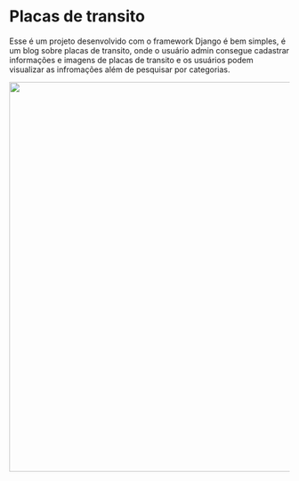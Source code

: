 # Placas de transito  
Esse é um projeto desenvolvido com o framework Django é bem simples, é um blog sobre placas de transito, onde o usuário admin consegue cadastrar informações e imagens de placas de transito e os usuários podem visualizar as infromações além de pesquisar por categorias.  

<div align="center">
<img src= "https://github.com/user-attachments/assets/e0a2ac26-237b-4046-ad61-92ad70d0ad28" width="700px"/> 
</div>
